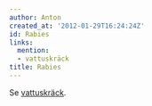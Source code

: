 ```yaml
---
author: Anton
created_at: '2012-01-29T16:24:24Z'
id: Rabies
links:
  mention:
  - vattuskräck
title: Rabies
---
```


Se [vattuskräck].

  [vattuskräck]: vattuskräck

